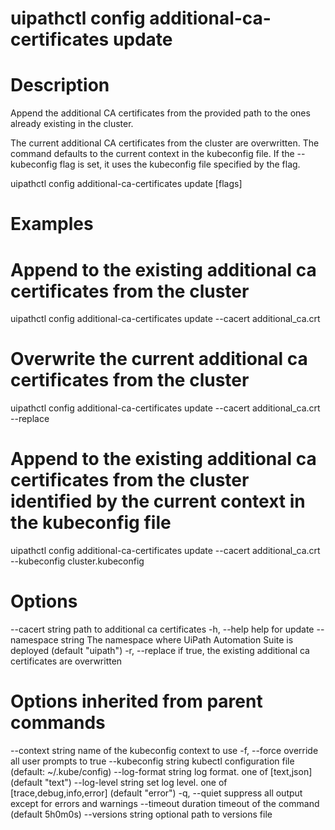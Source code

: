 ﻿# uipathctl config additional-ca-certificates update

# Description

Append the additional CA certificates from the provided path to the ones already existing in the cluster.

The current additional CA certificates from the cluster are overwritten. The command defaults to the current context in the kubeconfig file. If the --kubeconfig flag is set, it uses the kubeconfig file specified by the flag.

uipathctl config additional-ca-certificates update [flags]

# Examples

# Append to the existing additional ca certificates from the cluster
uipathctl config additional-ca-certificates update --cacert additional_ca.crt
        
# Overwrite the current additional ca certificates from the cluster
uipathctl config additional-ca-certificates update --cacert additional_ca.crt --replace

# Append to the existing additional ca certificates from the cluster identified by the current context in the kubeconfig file
uipathctl config additional-ca-certificates update --cacert additional_ca.crt --kubeconfig cluster.kubeconfig

# Options

--cacert string      path to additional ca certificates
  -h, --help               help for update
      --namespace string   The namespace where UiPath Automation Suite is deployed (default "uipath")
  -r, --replace            if true, the existing additional ca certificates are overwritten

# Options inherited from parent commands

--context string      name of the kubeconfig context to use
  -f, --force               override all user prompts to true
      --kubeconfig string   kubectl configuration file (default: ~/.kube/config)
      --log-format string   log format. one of [text,json] (default "text")
      --log-level string    set log level. one of [trace,debug,info,error] (default "error")
  -q, --quiet               suppress all output except for errors and warnings
      --timeout duration    timeout of the command (default 5h0m0s)
      --versions string     optional path to versions file
